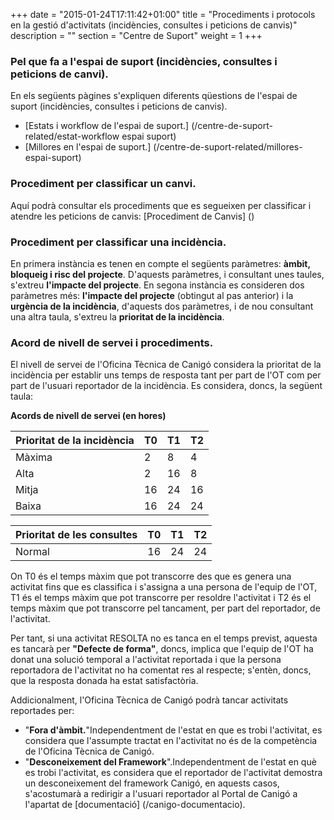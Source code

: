 +++
date        = "2015-01-24T17:11:42+01:00"
title       = "Procediments i protocols en la gestió d'activitats (incidències, consultes i peticions de canvis)"
description = ""
section     = "Centre de Suport"
weight 		= 1
+++

### Pel que fa a l'espai de suport (incidències, consultes i peticions de canvi).

En els següents pàgines s'expliquen diferents qüestions de l'espai de suport (incidències, consultes i peticions de canvis).

 - [Estats i workflow de l'espai de suport.] (/centre-de-suport-related/estat-workflow espai suport)
 - [Millores en l'espai de suport.] (/centre-de-suport-related/millores-espai-suport)
 
### Procediment per classificar un canvi.

Aquí podrà consultar els procediments que es segueixen per classificar i atendre les peticions de canvis: [Procediment de Canvis] ()

### Procediment per classificar una incidència.

En primera instància es tenen en compte el següents paràmetres: <b>àmbit, bloqueig i risc del projecte</b>. D'aquests paràmetres, i consultant unes taules, s'extreu <b>l'impacte del projecte</b>.
En segona instància es consideren dos paràmetres més: <b>l'impacte del projecte</b> (obtingut al pas anterior) i la <b>urgència de la incidència</b>, d'aquests dos paràmetres, i de nou consultant una altra taula, s'extreu la <b>prioritat de la incidència</b>.

### Acord de nivell de servei i procediments.

El nivell de servei de l'Oficina Tècnica de Canigó considera la prioritat de la incidència per establir uns temps de resposta tant per part de l'OT com per part de l'usuari reportador de la incidència. Es considera, doncs, la següent taula:

<b>Acords de nivell de servei (en hores)</b>

Prioritat de la incidència | T0 | T1 | T2
----|----|----|----
Màxima|2|8|4
Alta|2|16|8
Mitja|16|24|16
Baixa|16|24|24

Prioritat de les consultes | T0 | T1 | T2
----|----|----|----
Normal|16|24|24

On T0 és el temps màxim que pot transcorre des que es genera una activitat fins que es classifica i s'assigna a una persona de l'equip de l'OT, T1 és el temps màxim que pot transcorre per resoldre l'activitat i T2 és el temps màxim que pot transcorre pel tancament, per part del reportador, de l'activitat.

Per tant, si una activitat RESOLTA no es tanca en el temps previst, aquesta es tancarà per <b>"Defecte de forma"</b>, doncs, implica que l'equip de l'OT ha donat una solució temporal a l'activitat reportada i que la persona reportadora de l'activitat no ha comentat res al respecte; s'entèn, doncs, que la resposta donada ha estat satisfactòria.

Addicionalment, l'Oficina Tècnica de Canigó podrà tancar activitats reportades per:

 - "<b>Fora d'àmbit.</b>"Independentment de l'estat en que es trobi l'activitat, es considera que l'assumpte tractat en l'activitat no és de la competència de l'Oficina Tècnica de Canigó.
 - "<b>Desconeixement del Framework</b>".Independentment de l'estat en què es trobi l'activitat, es considera que el reportador de l'activitat demostra un desconeixement del framework Canigó, en aquests casos, s'acostumarà a redirigir a l'usuari reportador al Portal de Canigó a l'apartat de [documentació] (/canigo-documentacio).